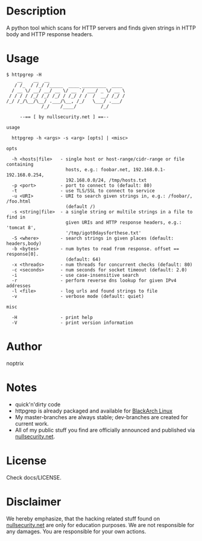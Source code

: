 # Description

A python tool which scans for HTTP servers and finds given strings in HTTP body
and HTTP response headers.

# Usage

```
$ httpgrep -H
    __    __  __
   / /_  / /_/ /_____  ____ _________  ____
  / __ \/ __/ __/ __ \/ __ `/ ___/ _ \/ __ \
 / / / / /_/ /_/ /_/ / /_/ / /  /  __/ /_/ /
/_/ /_/\__/\__/ .___/\__, /_/   \___/ .___/
             /_/    /____/         /_/

     --== [ by nullsecurity.net ] ==--

usage

  httpgrep -h <args> -s <arg> [opts] | <misc>

opts

  -h <hosts|file>   - single host or host-range/cidr-range or file containing
                      hosts, e.g.: foobar.net, 192.168.0.1-192.168.0.254,
                      192.168.0.0/24, /tmp/hosts.txt
  -p <port>         - port to connect to (default: 80)
  -t                - use TLS/SSL to connect to service
  -u <URI>          - URI to search given strings in, e.g.: /foobar/, /foo.html
                      (default /)
  -s <string|file>  - a single string or multile strings in a file to find in
                      given URIs and HTTP response headers, e.g.: 'tomcat 8',
                      '/tmp/igot0daysforthese.txt'
  -S <where>        - search strings in given places (default: headers,body)
  -b <bytes>        - num bytes to read from response. offset == response[0].
                      (default: 64)
  -x <threads>      - num threads for concurrent checks (default: 80)
  -c <seconds>      - num seconds for socket timeout (default: 2.0)
  -i                - use case-insensitive search
  -r                - perform reverse dns lookup for given IPv4 addresses
  -l <file>         - log urls and found strings to file
  -v                - verbose mode (default: quiet)

misc

  -H                - print help
  -V                - print version information
```

# Author

noptrix

# Notes

- quick'n'dirty code
- httpgrep is already packaged and available for [BlackArch Linux](https://www.blackarch.org/)
- My master-branches are always stable; dev-branches are created for current work.
- All of my public stuff you find are officially announced and published via [nullsecurity.net](https://www.nullsecurity.net).

# License

Check docs/LICENSE.

# Disclaimer

We hereby emphasize, that the hacking related stuff found on
[nullsecurity.net](http://nullsecurity.net) are only for education purposes.
We are not responsible for any damages. You are responsible for your own
actions.
